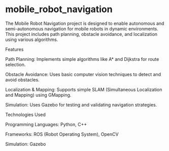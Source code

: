 # mobile_robot_navigation

The Mobile Robot Navigation project is designed to enable autonomous and semi-autonomous navigation for mobile robots in dynamic environments. This project includes path planning, obstacle avoidance, and localization using various algorithms.

Features

Path Planning: Implements simple algorithms like A* and Dijkstra for route selection.

Obstacle Avoidance: Uses basic computer vision techniques to detect and avoid obstacles.

Localization & Mapping: Supports simple SLAM (Simultaneous Localization and Mapping) using GMapping.

Simulation: Uses Gazebo for testing and validating navigation strategies.

Technologies Used

Programming Languages: Python, C++

Frameworks: ROS (Robot Operating System), OpenCV

Simulation: Gazebo
